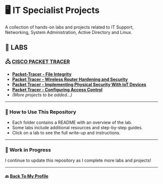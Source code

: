 # 🖥️ IT Specialist Projects

A collection of hands-on labs and projects related to IT Support, Networking, System Administration, Active Directory and Linux.

## 🔬 LABS  

### 🖧 [CISCO PACKET TRACER](/CISCO/Packet-Tracer)
- **[Packet-Tracer - File Integrity](./CISCO/Packet-Tracer/File_and_Data_Integrity_Checks.md)** 
- **[Packet Tracer - Wireless Router Hardening and Security](/CISCO/Packet-Tracer/Wireless_Router_Hardening_And_Security.md)**  
- **[Packet Tracer - Implementing Physical Security With IoT Devices](/CISCO/Packet-Tracer/Implementing_Physical_Security_With_IoT_Devices.md)**
- **[Packet Tracer - Configuring Access Control](CISCO/Packet-Tracer/Configuring_Access_Control.md)**
- *(More projects to be added...)*

---
### 📌 How to Use This Repository  
- Each folder contains a README with an overview of the lab.  
- Some labs include additional resources and step-by-step guides.  
- Click on a lab to see the full write-up and instructions.  

---
### 📌 **Work in Progress**  
I continue to update this repository as I complete more labs and projects!

---
#### 🔙 **[Back To My Profile](https://github.com/proxymc)**
